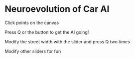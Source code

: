 Neuroevolution of Car AI
===
Click points on the canvas

Press Q or the button to get the AI going!

Modify the street width with the slider and press Q two times

Modify other sliders for fun

